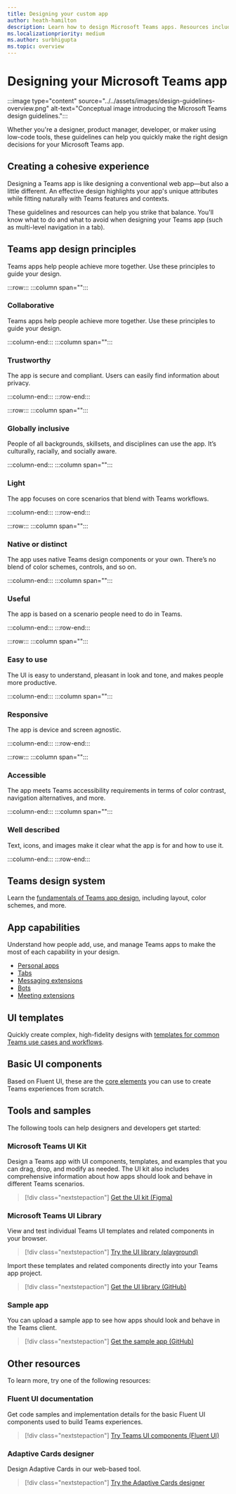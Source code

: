 ```yaml
---
title: Designing your custom app
author: heath-hamilton
description: Learn how to design Microsoft Teams apps. Resources include the Microsoft Teams UI Kit, best practices, examples, and more.
ms.localizationpriority: medium
ms.author: surbhigupta
ms.topic: overview
---
```

# Designing your Microsoft Teams app

:::image type="content" source="../../assets/images/design-guidelines-overview.png" alt-text="Conceptual image introducing the Microsoft Teams design guidelines.":::

Whether you're a designer, product manager, developer, or maker using low-code tools, these guidelines can help you quickly make the right design decisions for your Microsoft Teams app.

## Creating a cohesive experience

Designing a Teams app is like designing a conventional web app—but also a little different. An effective design highlights your app's unique attributes while fitting naturally with Teams features and contexts.

These guidelines and resources can help you strike that balance. You'll know what to do and what to avoid when designing your Teams app (such as multi-level navigation in a tab).

## Teams app design principles

Teams apps help people achieve more together. Use these principles to guide your design.

:::row:::
   :::column span="":::

### Collaborative

Teams apps help people achieve more together. Use these principles to guide your design.

   :::column-end:::
   :::column span="":::

### Trustworthy

The app is secure and compliant. Users can easily find information about privacy.

   :::column-end:::
:::row-end:::

:::row:::
   :::column span="":::

### Globally inclusive

People of all backgrounds, skillsets, and disciplines can use the app. It’s culturally, racially, and socially aware.

   :::column-end:::
   :::column span="":::

### Light

The app focuses on core scenarios that blend with Teams workflows.

   :::column-end:::
:::row-end:::

:::row:::
   :::column span="":::

### Native or distinct

The app uses native Teams design components or your own. There’s no blend of color schemes, controls, and so on.

   :::column-end:::
   :::column span="":::

### Useful

The app is based on a scenario people need to do in Teams.

   :::column-end:::
:::row-end:::

:::row:::
   :::column span="":::

### Easy to use

The UI is easy to understand, pleasant in look and tone, and makes people more productive.

   :::column-end:::
   :::column span="":::

### Responsive

The app is device and screen agnostic.

   :::column-end:::
:::row-end:::

:::row:::
   :::column span="":::

### Accessible

The app meets Teams accessibility requirements in terms of color contrast, navigation alternatives, and more.

   :::column-end:::
   :::column span="":::

### Well described

Text, icons, and images make it clear what the app is for and how to use it.

   :::column-end:::
:::row-end:::

## Teams design system

Learn the [fundamentals of Teams app design](design-teams-app-fundamentals.md), including layout, color schemes, and more.

## App capabilities

Understand how people add, use, and manage Teams apps to make the most of each capability in your design.

* [Personal apps](../../concepts/design/personal-apps.md)
* [Tabs](../../tabs/design/tabs.md)
* [Messaging extensions](../../messaging-extensions/design/messaging-extension-design.md)
* [Bots](../../bots/design/bots.md)
* [Meeting extensions](../../apps-in-teams-meetings/design/designing-apps-in-meetings.md)

## UI templates

Quickly create complex, high-fidelity designs with [templates for common Teams use cases and workflows](design-teams-app-ui-templates.md).

## Basic UI components

Based on Fluent UI, these are the [core elements](design-teams-app-basic-ui-components.md) you can use to create Teams experiences from scratch.

## Tools and samples

The following tools can help designers and developers get started:

### Microsoft Teams UI Kit

Design a Teams app with UI components, templates, and examples that you can drag, drop, and modify as needed. The UI kit also includes comprehensive information about how apps should look and behave in different Teams scenarios.

> [!div class="nextstepaction"]
> [Get the UI kit (Figma)](https://www.figma.com/community/file/916836509871353159)

### Microsoft Teams UI Library

View and test individual Teams UI templates and related components in your browser.

> [!div class="nextstepaction"]
> [Try the UI library (playground)](https://dev-int.teams.microsoft.com/storybook/main/index.html)

Import these templates and related components directly into your Teams app project.

> [!div class="nextstepaction"]
> [Get the UI library (GitHub)](https://github.com/OfficeDev/microsoft-teams-ui-component-library)

### Sample app

You can upload a sample app to see how apps should look and behave in the Teams client.

> [!div class="nextstepaction"]
> [Get the sample app (GitHub)](https://github.com/OfficeDev/Microsoft-Teams-Samples/tree/main/samples/tab-ui-templates/ts)

## Other resources

To learn more, try one of the following resources:

### Fluent UI documentation

Get code samples and implementation details for the basic Fluent UI components used to build Teams experiences.

> [!div class="nextstepaction"]
> [Try Teams UI components (Fluent UI)](https://fluentsite.z22.web.core.windows.net/)

### Adaptive Cards designer

Design Adaptive Cards in our web-based tool.

> [!div class="nextstepaction"]
> [Try the Adaptive Cards designer](https://adaptivecards.io/designer/)
